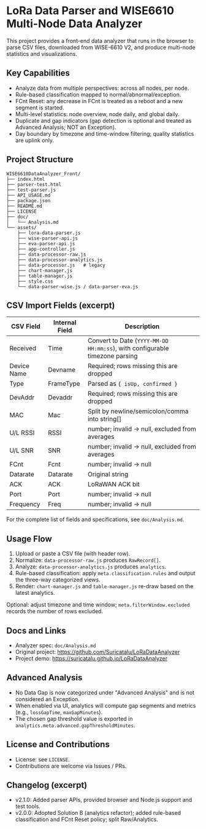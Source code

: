 # LoRa Data Parser and WISE6610 Multi-Node Data Analyzer

This project provides a front-end data analyzer that runs in the browser to parse CSV files, downloaded from WISE-6610 V2, and produce multi-node statistics and visualizations.

## Key Capabilities

- Analyze data from multiple perspectives: across all nodes, per node.
- Rule-based classification mapped to normal/abnormal/exception.
- FCnt Reset: any decrease in FCnt is treated as a reboot and a new segment is started.
- Multi-level statistics: node overview, node daily, and global daily.
- Duplicate and gap indicators (gap detection is optional and treated as Advanced Analysis; NOT an Exception).
- Day boundary by timezone and time-window filtering; quality statistics are uplink only.

## Project Structure

```
WISE6610DataAnalyzer_Front/
├── index.html
├── parser-test.html
├── test-parser.js
├── API_USAGE.md
├── package.json
├── README.md
├── LICENSE
├── doc/
│   └── Analysis.md
└── assets/
    ├── lora-data-parser.js
    ├── wise-parser-api.js
    ├── eva-parser-api.js
    ├── app-controller.js
    ├── data-processor-raw.js
    ├── data-processor-analytics.js
    ├── data-processor.js   # legacy
    ├── chart-manager.js
    ├── table-manager.js
    ├── style.css
    └── data-parser-wise.js / data-parser-eva.js
```

## CSV Import Fields (excerpt)

| CSV Field | Internal Field | Description |
|-----------|----------------|-------------|
| Received | Time | Convert to Date (`YYYY-MM-DD HH:mm:ss`), with configurable timezone parsing |
| Device Name | Devname | Required; rows missing this are dropped |
| Type | FrameType | Parsed as `{ isUp, confirmed }` |
| DevAddr | Devaddr | Required; rows missing this are dropped |
| MAC | Mac | Split by newline/semicolon/comma into string[] |
| U/L RSSI | RSSI | number; invalid → null, excluded from averages |
| U/L SNR | SNR | number; invalid → null, excluded from averages |
| FCnt | Fcnt | number; invalid → null |
| Datarate | Datarate | Original string |
| ACK | ACK | LoRaWAN ACK bit |
| Port | Port | number; invalid → null |
| Frequency | Freq | number; invalid → null |

For the complete list of fields and specifications, see `doc/Analysis.md`.

## Usage Flow

1. Upload or paste a CSV file (with header row).
2. Normalize: `data-processor-raw.js` produces `RawRecord[]`.
3. Analyze: `data-processor-analytics.js` produces `analytics`.
4. Rule-based classification: apply `meta.classification.rules` and output the three-way categorized views.
5. Render: `chart-manager.js` and `table-manager.js` re-draw based on the latest analytics.

Optional: adjust timezone and time window; `meta.filterWindow.excluded` records the number of rows excluded.

## Docs and Links

- Analyzer spec: `doc/Analysis.md`
- Original project: https://github.com/Suricatalu/LoRaDataAnalyzer
- Project demo: https://suricatalu.github.io/LoRaDataAnalyzer

## Advanced Analysis

- No Data Gap is now categorized under "Advanced Analysis" and is not considered an Exception.
- When enabled via UI, analytics will compute gap segments and metrics (e.g., `lossGapTime`, `maxGapMinutes`).
- The chosen gap threshold value is exported in `analytics.meta.advanced.gapThresholdMinutes`.

## License and Contributions

- License: see `LICENSE`.
- Contributions are welcome via Issues / PRs.

## Changelog (excerpt)

- v2.1.0: Added parser APIs, provided browser and Node.js support and test tools.
- v2.0.0: Adopted Solution B (analytics refactor); added rule-based classification and FCnt Reset policy; split Raw/Analytics.
